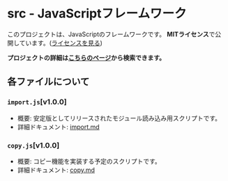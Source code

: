 # src - JavaScriptフレームワーク

このプロジェクトは、JavaScriptのフレームワークです。
**MITライセンス**で公開しています。([ライセンスを見る](LICENSE))

**プロジェクトの詳細は[こちらのページ](https://math-u-t.github.io/js/)から検索できます。**

## 各ファイルについて

### `import.js`[v1.0.0]

- 概要: 安定版としてリリースされたモジュール読み込み用スクリプトです。
- 詳細ドキュメント: [import.md](copy/README.md)

### `copy.js`[v1.0.0]

- 概要: コピー機能を実装する予定のスクリプトです。
- 詳細ドキュメント: [copy.md](import/README.md)
